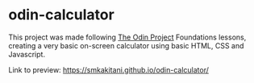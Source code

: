 # odin-calculator

This project was made following [The Odin Project](https://www.theodinproject.com/) Foundations lessons, creating a very basic on-screen calculator using basic HTML, CSS and Javascript. 



Link to preview: https://smkakitani.github.io/odin-calculator/